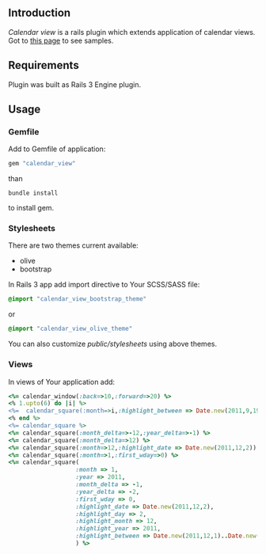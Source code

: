 ## Introduction
_Calendar view_ is a rails plugin which extends application of calendar views. Got to [this page](http://todryk.pl/hard-soft/calendar-view) to see samples.

## Requirements

Plugin was built as Rails 3 Engine plugin.

## Usage

### Gemfile

Add to Gemfile of application:

```ruby
gem "calendar_view"
```

than

```shell
bundle install
```

to install gem.

### Stylesheets

There are two themes current available:
- olive
- bootstrap

In Rails 3 app add import directive to Your SCSS/SASS file:

```scss
@import "calendar_view_bootstrap_theme"
```

or 

```scss
@import "calendar_view_olive_theme"
```
You can also customize _public/stylesheets_ using above themes.

### Views

In views of Your application add:

```ruby
<%= calendar_window(:back=>10,:forward=>20) %>
<% 1.upto(6) do |i| %>
<%=  calendar_square(:month=>i,:highlight_between => Date.new(2011,9,19)..Date.new(2011,9,25)) %>
<% end %>
<%= calendar_square %>
<%= calendar_square(:month_delta=>-12,:year_delta=>-1) %>
<%= calendar_square(:month_delta=>12) %>
<%= calendar_square(:month=>12,:highlight_date => Date.new(2011,12,2)) %>
<%= calendar_square(:month=>1,:first_wday=>0) %>
<%= calendar_square(
                   :month => 1,                                                    # month
                   :year => 2011,                                                  # year
                   :month_delta => -1,                                             # relative to month
                   :year_delta => -2,                                              # relative to year
                   :first_wday => 0,                                               # start of week 0 - Sunday, 1 - Monday
                   :highlight_date => Date.new(2011,12,2),                         # highlight specific day
                   :highlight_day => 2,                                            # highlight specific day
                   :highlight_month => 12,                                         # highlight specific day
                   :highlight_year => 2011,                                        # highlight specific day
                   :highlight_between => Date.new(2011,12,1)..Date.new(2011,12,10) # highlight range of days
                   ) %>
```
